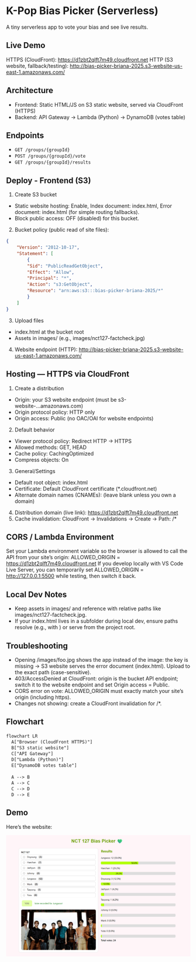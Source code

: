 ﻿# K-Pop Bias Picker (Serverless)

A tiny serverless app to vote your bias and see live results.

## Live Demo
HTTPS (CloudFront): https://d1zbt2qlft7m49.cloudfront.net
HTTP (S3 website, fallback/testing): http://bias-picker-briana-2025.s3-website-us-east-1.amazonaws.com/

## Architecture
- Frontend: Static HTML/JS on S3 static website, served via CloudFront (HTTPS)
- Backend: API Gateway → Lambda (Python) → DynamoDB (votes table)

## Endpoints
- `GET /groups/{groupId}`
- `POST /groups/{groupId}/vote`
- `GET /groups/{groupId}/results`

## Deploy - Frontend (S3)
1. Create S3 bucket
- Static website hosting: Enable, Index document: index.html, Error document: index.html (for simple routing fallbacks).
- Block public access: OFF (disabled) for this bucket.
2. Bucket policy (public read of site files):
```json
{
    "Version": "2012-10-17",
    "Statement": [
        {
        "Sid": "PublicReadGetObject",
        "Effect": "Allow",
        "Principal": "*",
        "Action": "s3:GetObject",
        "Resource": "arn:aws:s3:::bias-picker-briana-2025/*"
        }
    ]
} 
```
3. Upload files
- index.html at the bucket root
- Assets in images/ (e.g., images/nct127-factcheck.jpg)
4. Website endpoint (HTTP):
http://bias-picker-briana-2025.s3-website-us-east-1.amazonaws.com/ 

## Hosting — HTTPS via CloudFront
1. Create a distribution
- Origin: your S3 website endpoint (must be s3-website-...amazonaws.com)
- Origin protocol policy: HTTP only
- Origin access: Public (no OAC/OAI for website endpoints)
2. Default behavior
- Viewer protocol policy: Redirect HTTP → HTTPS
- Allowed methods: GET, HEAD
- Cache policy: CachingOptimized
- Compress objects: On
3. General/Settings
- Default root object: index.html
- Certificate: Default CloudFront certificate (*.cloudfront.net)
- Alternate domain names (CNAMEs): (leave blank unless you own a domain)
4. Distribution domain (live link):
https://d1zbt2qlft7m49.cloudfront.net
5. Cache invalidation:
CloudFront → Invalidations → Create → Path: /*

## CORS / Lambda Environment
Set your Lambda environment variable so the browser is allowed to call the API from your site’s origin:
ALLOWED_ORIGIN = https://d1zbt2qlft7m49.cloudfront.net
If you develop locally with VS Code Live Server, you can temporarily set
ALLOWED_ORIGIN = http://127.0.0.1:5500 while testing, then switch it back.

## Local Dev Notes
- Keep assets in images/ and reference with relative paths like images/nct127-factcheck.jpg.
- If your index.html lives in a subfolder during local dev, ensure paths resolve (e.g., with <base href="../">) or serve from the project root.

## Troubleshooting
- Opening /images/foo.jpg shows the app instead of the image: the key is missing → S3 website serves the error document (index.html). Upload to the exact path (case-sensitive).
- 403/AccessDenied at CloudFront: origin is the bucket API endpoint; switch it to the website endpoint and set Origin access = Public.
- CORS error on vote: ALLOWED_ORIGIN must exactly match your site’s origin (including https).
- Changes not showing: create a CloudFront invalidation for /*.

## Flowchart

```mermaid
flowchart LR
  A["Browser (CloudFront HTTPS)"]
  B["S3 static website"]
  C["API Gateway"]
  D["Lambda (Python)"]
  E["DynamoDB votes table"]

  A --> B
  A --> C
  C --> D
  D --> E
```


## Demo
Here’s the website:

![Kpop Bias Picker Screenshot](images/frontend-screenshot.png)